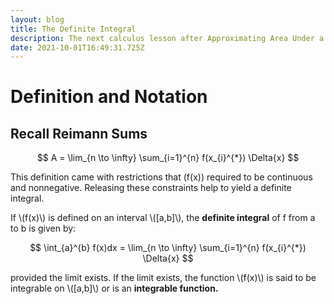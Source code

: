 ```yaml
---
layout: blog
title: The Definite Integral
description: The next calculus lesson after Approximating Area Under a Curve
date: 2021-10-01T16:49:31.725Z
---
```

# Definition and Notation

## Recall Reimann Sums

$$
A = \lim_{n \to \infty} \sum_{i=1}^{n} f(x_{i}^{*}) \Delta{x}
$$

This definition came with restrictions that \(f(x)\) required to be continuous and nonnegative. Releasing these constraints help to yield a definite integral.

If \\(f(x)\\) is defined on an interval \\([a,b]\\), the **definite integral** of f from a to b is given by:

$$
\int_{a}^{b} f(x)dx = \lim_{n \to \infty} \sum_{i=1}^{n} f(x_{i}^{*}) \Delta{x}
$$

provided the limit exists. If the limit exists, the function \\(f(x)\\) is said to be integrable on \\([a,b]\\) or is an **integrable function.**